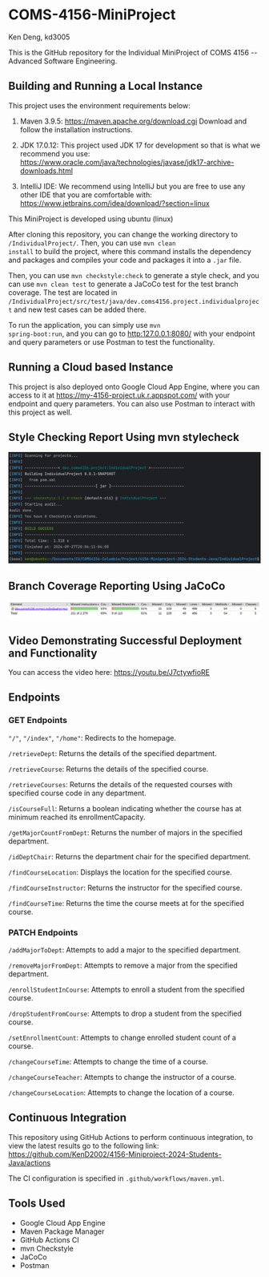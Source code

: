 # COMS-4156-MiniProject

Ken Deng, kd3005

This is the GitHub repository for the Individual MiniProject of COMS 4156 -- 
Advanced Software Engineering.

## Building and Running a Local Instance

This project uses the environment requirements below:

1.  Maven 3.9.5: https://maven.apache.org/download.cgi Download and follow the 
installation instructions.
    
2. JDK 17.0.12: This project used JDK 17 for development so that is what we 
recommend you use: https://www.oracle.com/java/technologies/javase/jdk17-archive-downloads.html
    
3. IntelliJ IDE: We recommend using IntelliJ but you are free to use any
other IDE that you are comfortable with: https://www.jetbrains.com/idea/download/?section=linux

This MiniProject is developed using ubuntu (linux)

After cloning this repository, you can change the working directory to <code>
/IndividualProject/</code>. Then, you can use <code>mvn clean install</code> to
build the project, where this command installs the dependency and packages and
compiles your code and packages it into a <code>.jar</code> file.

Then, you can use <code>mvn checkstyle:check</code> to generate a style check, and
you can use <code>mvn clean test</code> to generate a JaCoCo test for the test
branch coverage. The test are located in 
<code>/IndividualProject/src/test/java/dev.coms4156.project.individualproject</code>
and new test cases can be added there.

To run the application, you can simply use <code>mvn spring-boot:run</code>, and
you can go to [http:127.0.0.1:8080/]() with your endpoint and query parameters or use
Postman to test the functionality.


## Running a Cloud based Instance

This project is also deployed onto Google Cloud App Engine, where you can access
to it at https://my-4156-project.uk.r.appspot.com/ with your endpoint and query
parameters. You can also use Postman to interact with this project as well.

## Style Checking Report Using mvn stylecheck

![mvn_stylecheck.png](IndividualProject/report/mvn_stylecheck.png)

## Branch Coverage Reporting Using JaCoCo

![jacoco_coveragecheck.png](IndividualProject/report/jacoco_coveragecheck.png)

## Video Demonstrating Successful Deployment and Functionality

You can access the video here: https://youtu.be/J7ctywfioRE

## Endpoints

### GET Endpoints

<code>"/"</code>, <code>"/index"</code>, <code>"/home"</code>: Redirects to
the homepage.

<code>/retrieveDept</code>: Returns the details of the specified department.

<code>/retrieveCourse</code>: Returns the details of the specified course.

<code>/retrieveCourses</code>: Returns the details of the requested courses
with specified
course code in any department.

<code>/isCourseFull</code>: Returns a boolean indicating whether the course
has at minimum reached its enrollmentCapacity.

<code>/getMajorCountFromDept</code>: Returns the number of majors in the
specified department.

<code>/idDeptChair</code>: Returns the department chair for the specified
department.

<code>/findCourseLocation</code>: Displays the location for the specified
course.

<code>/findCourseInstructor</code>: Returns the instructor for the specified
course.

<code>/findCourseTime</code>: Returns the time the course meets at for the
specified course.

### PATCH Endpoints

<code>/addMajorToDept</code>: Attempts to add a major to the specified
department.

<code>/removeMajorFromDept</code>: Attempts to remove a major from the
specified department.

<code>/enrollStudentInCourse</code>: Attempts to enroll a student from
the specified course.

<code>/dropStudentFromCourse</code>: Attempts to drop a student from
the specified course.

<code>/setEnrollmentCount</code>: Attempts to change enrolled student
count of a course.

<code>/changeCourseTime</code>: Attempts to change the time of a course.

<code>/changeCourseTeacher</code>: Attempts to change the instructor of
a course.

<code>/changeCourseLocation</code>: Attempts to change the location of
a course.

## Continuous Integration

This repository using GitHub Actions to perform continuous integration,
to view the latest results go to the following link:
https://github.com/KenD2002/4156-Miniproject-2024-Students-Java/actions

The CI configuration is specified in <code>.github/workflows/maven.yml</code>.

## Tools Used

* Google Cloud App Engine
* Maven Package Manager
* GitHub Actions CI
* mvn Checkstyle
* JaCoCo
* Postman
